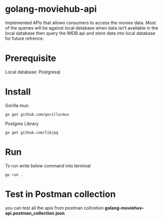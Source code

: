# golang-moviehub-api

Implemented APIs that allows consumers to access the movies data. Most of the queries will be against local database when data isn’t available in the local database then query the IMDB api and store data into local database for future refrence.

# Prerequisite
Local database: Postgresql

# Install
Gorilla mux: 
    
    go get github.com/gorilla/mux

Postgres Library

    go get github.com/lib/pq

# Run
To run write below command into terminal
   
    go run .

# Test in Postman collection
you can test all the apis from postman collcetion **golang-moviehuv-api.postman_collection.json**

